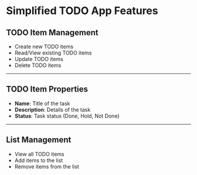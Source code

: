 # Simplified TODO App Features

## TODO Item Management

- Create new TODO items
- Read/View existing TODO items
- Update TODO items
- Delete TODO items

---

## TODO Item Properties

- **Name**: Title of the task
- **Description**: Details of the task
- **Status**: Task status (Done, Hold, Not Done)

---

## List Management

- View all TODO items
- Add items to the list
- Remove items from the list
